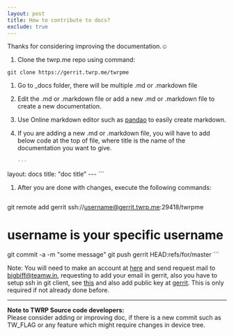 ```yaml
---
layout: post
title: How to contribute to docs?
exclude: true
---
```

Thanks for considering improving  the documentation.&#9786;

1.  Clone the twrp.me repo using command:<br />
```
git clone https://gerrit.twrp.me/twrpme
```
1.  Go to _docs folder, there will be multiple .md or .markdown file
1.  Edit the .md or .markdown file or add a new .md or .markdown file to create a new documentation.
1. Use Online markdown editor such as [pandao](https://pandao.github.io/editor.md/en.html "pandao")  to easily create markdown.
1.  If you are adding a new .md or .markdown file, you will have to add below code at the top of  file, where title is the name of the documentation you want to give.

    ```yaml
    ---
layout: docs
title:  "doc title"
    ---
    ```
1. After you are done with changes, execute the following commands:<br />

    ```bash
git remote add gerrit ssh://username@gerrit.twrp.me:29418/twrpme
# username is your specific username
git commit -a -m "some message"
git push gerrit HEAD:refs/for/master
    ```

Note: You will need to make an account at [here](https://gerrit.twrp.me "here") and send request mail to <bigbiff@teamw.in>, requesting to add your email in gerrit, also you have to setup ssh in git client, see [this](https://inchoo.net/dev-talk/how-to-generate-ssh-keys-for-git-authorization/ "this") and also add public key at [gerrit](https://gerrit.twrp.me/settings/ "gerrit"). This is only required if not already done before.

------------

**Note to TWRP Source code developers:**<br />Please consider adding or improving doc, if there is a new commit such as TW_FLAG or any feature which might require changes in device tree.
